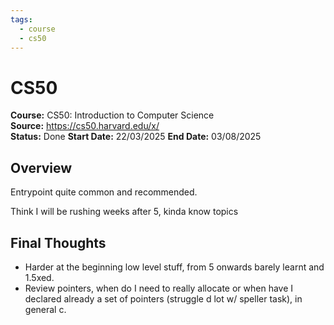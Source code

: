 ```yaml
---
tags:
  - course
  - cs50
---
```


# CS50 

**Course:** CS50: Introduction to Computer Science  
**Source:** https://cs50.harvard.edu/x/  
**Status:**  Done
**Start Date:** 22/03/2025 
**End Date:** 03/08/2025

## Overview

Entrypoint quite common and recommended.

Think I will be rushing weeks after 5, kinda know topics

## Final Thoughts
- Harder at the beginning low level stuff, from 5 onwards barely learnt and 1.5xed.
- Review pointers, when do I need to really allocate or when have I declared already a set of pointers (struggle d lot w/ speller task), in general c.